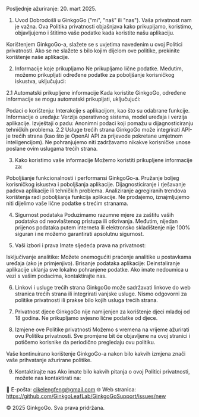 Posljednje ažuriranje: 20. mart 2025.

1. Uvod
Dobrodošli u GinkgoGo ("mi", "naš" ili "nas"). Vaša privatnost nam je važna. Ova Politika privatnosti objašnjava kako prikupljamo, koristimo, objavljujemo i štitimo vaše podatke kada koristite našu aplikaciju.

Korištenjem GinkgoGo-a, slažete se s uvjetima navedenim u ovoj Politici privatnosti. Ako se ne slažete s bilo kojim dijelom ove politike, prekinite korištenje naše aplikacije.

2. Informacije koje prikupljamo
Ne prikupljamo lične podatke. Međutim, možemo prikupljati određene podatke za poboljšanje korisničkog iskustva, uključujući:

2.1 Automatski prikupljene informacije
Kada koristite GinkgoGo, određene informacije se mogu automatski prikupljati, uključujući:

Podaci o korištenju: Interakcije s aplikacijom, kao što su odabrane funkcije.
Informacije o uređaju: Verzija operativnog sistema, model uređaja i verzija aplikacije.
Izvještaji o padu: Anonimni podaci koji pomažu u dijagnosticiranju tehničkih problema.
2.2 Usluge trećih strana
GinkgoGo može integrirati API-je trećih strana (kao što je OpenAI API za prijevode pokretane umjetnom inteligencijom). Ne pohranjujemo niti zadržavamo nikakve korisničke unose poslane ovim uslugama trećih strana.

3. Kako koristimo vaše informacije
Možemo koristiti prikupljene informacije za:

Poboljšanje funkcionalnosti i performansi GinkgoGo-a.
Pružanje boljeg korisničkog iskustva i poboljšanja aplikacije.
Dijagnosticiranje i rješavanje padova aplikacije ili tehničkih problema.
Analiziranje agregiranih trendova korištenja radi poboljšanja funkcija aplikacije.
Ne prodajemo, iznajmljujemo niti dijelimo vaše lične podatke s trećim stranama.

4. Sigurnost podataka
Poduzimamo razumne mjere za zaštitu vaših podataka od neovlaštenog pristupa ili otkrivanja. Međutim, nijedan prijenos podataka putem interneta ili elektronsko skladištenje nije 100% siguran i ne možemo garantirati apsolutnu sigurnost.

5. Vaši izbori i prava
Imate sljedeća prava na privatnost:

Isključivanje analitike: Možete onemogućiti praćenje analitike u postavkama uređaja (ako je primjenjivo).
Brisanje podataka aplikacije: Deinstaliranje aplikacije uklanja sve lokalno pohranjene podatke.
Ako imate nedoumica u vezi s vašim podacima, kontaktirajte nas.

6. Linkovi i usluge trećih strana
GinkgoGo može sadržavati linkove do web stranica trećih strana ili integrirati vanjske usluge. Nismo odgovorni za politike privatnosti ili prakse bilo kojih usluga trećih strana.

7. Privatnost djece
GinkgoGo nije namijenjen za korištenje djeci mlađoj od 18 godina. Ne prikupljamo svjesno lične podatke od djece.

8. Izmjene ove Politike privatnosti
Možemo s vremena na vrijeme ažurirati ovu Politiku privatnosti. Sve promjene bit će objavljene na ovoj stranici i potičemo korisnike da periodično pregledaju ovu politiku.

Vaše kontinuirano korištenje GinkgoGo-a nakon bilo kakvih izmjena znači vaše prihvatanje ažurirane politike.

9. Kontaktirajte nas
Ako imate bilo kakvih pitanja o ovoj Politici privatnosti, možete nas kontaktirati na:

📧 E-pošta: cikelengfeng@gmail.com
🌐 Web stranica: https://github.com/GinkgoLeafLab/GinkgoGoSupport/issues/new

© 2025 GinkgoGo. Sva prava pridržana.